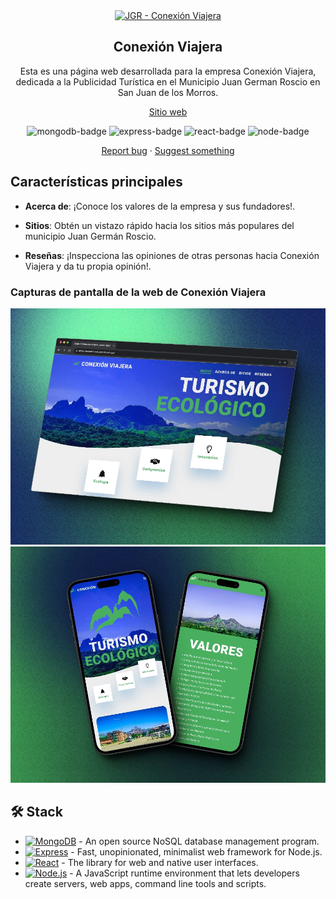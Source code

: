 <div align="center">
<a href="https://conexion-viajera.vercel.app/">

<div align="center">
	<img width="200" src="https://i.imgur.com/k0gJA1f.png" alt="JGR - Conexión Viajera" title="JGR - Conexión Viajera"/>
</div>

</a>

## Conexión Viajera

<p>Esta es una página web desarrollada para la empresa Conexión Viajera, dedicada a la Publicidad Turística en el Municipio Juan German Roscio en San Juan de los Morros.</p>

<div align="center">
	<a href="https://conexion-viajera.vercel.app/">Sitio web</a>
</div>

</div>

<p></p>

<div align="center">

![mongodb-badge]
![express-badge]
![react-badge]
![node-badge]

<a href="https://github.com/kevingjs/Conexion-Viajera/issues">Report bug</a>
·
<a href="https://github.com/kevingjs/Conexion-Viajera/issues">Suggest something</a>

</div>

## Características principales

- **Acerca de**: ¡Conoce los valores de la empresa y sus fundadores!.

- **Sitios**: Obtén un vistazo rápido hacia los sitios más populares del municipio Juan Germán Roscio.

- **Reseñas**: ¡Inspecciona las opiniones de otras personas hacia Conexión Viajera y da tu propia opinión!.

### Capturas de pantalla de la web de Conexión Viajera

![Captura de pantalla en escritorio](/desktop_screenshot.webp)
![Captura de pantalla en teléfono](/mobile_screenshot.webp)

## 🛠️ Stack

- [![MongoDB][mongodb-badge]][mongodb-url] - An open source NoSQL database management program.
- [![Express][express-badge]][express-url] - Fast, unopinionated, minimalist web framework for Node.js.
- [![React][react-badge]][react-url] - The library for web and native user interfaces.
- [![Node.js][node-badge]][node-url] - A JavaScript runtime environment that lets developers create servers, web apps, command line tools and scripts.


<!-- MARKDOWN LINKS & IMAGES -->
[react-url]: https://react.dev/
[express-url]: https://expressjs.com/
[mongodb-url]: https://www.mongodb.com/
[vite-url]: https://vitejs.dev/
[node-url]: https://nodejs.org/
[react-badge]: https://img.shields.io/badge/React-fff?style=for-the-badge&logo=react&logoColor=000&color=149eca
[express-badge]: https://img.shields.io/badge/Express-fff?style=for-the-badge&logo=express&logoColor=fff&color=000
[mongodb-badge]: https://img.shields.io/badge/MongoDB-000?style=for-the-badge&logo=mongodb&logoColor=green&color=gray
[node-badge]: https://img.shields.io/badge/Node.js-000?style=for-the-badge&logo=node.js&logoColor=417e38&color=07090e
[vite-badge]: https://img.shields.io/badge/Vite-000?style=for-the-badge&logo=vite&logoColor=ffc21a&color=bd34fe